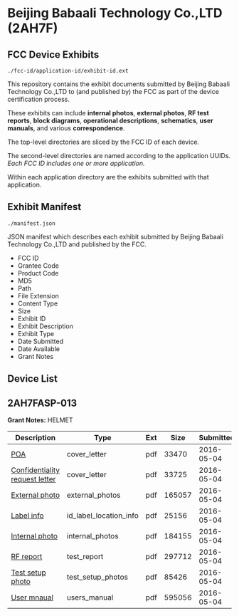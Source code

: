 # Beijing Babaali Technology Co.,LTD (2AH7F)
## FCC Device Exhibits

```
./fcc-id/application-id/exhibit-id.ext
```

This repository contains the exhibit documents submitted by Beijing Babaali Technology Co.,LTD to (and published by) the FCC as part of the device certification process.

These exhibits can include **internal photos**, **external photos**, **RF test reports**, **block diagrams**, **operational descriptions**, **schematics**, **user manuals**, and various **correspondence**.

The top-level directories are sliced by the FCC ID of each device.

The second-level directories are named according to the application UUIDs. *Each FCC ID includes one or more application.*

Within each application directory are the exhibits submitted with that application. 

## Exhibit Manifest

```
./manifest.json
```

JSON manifest which describes each exhibit submitted by Beijing Babaali Technology Co.,LTD and published by the FCC.

- FCC ID
- Grantee Code
- Product Code
- MD5
- Path
- File Extension
- Content Type
- Size
- Exhibit ID
- Exhibit Description
- Exhibit Type
- Date Submitted
- Date Available
- Grant Notes

## Device List
## 2AH7FASP-013
**Grant Notes:** HELMET

| Description | Type | Ext | Size | Submitted | Available |
| ----------- | ---- | --- | ---- | --------- | --------- |
| [POA](2AH7FASP-013/ace9bdd1f084408a3a08391b5dce03ad/2978849.pdf) | cover_letter | pdf | 33470 | 2016-05-04 | 2016-05-04 |
| [Confidentiality request letter](2AH7FASP-013/ace9bdd1f084408a3a08391b5dce03ad/2978850.pdf) | cover_letter | pdf | 33725 | 2016-05-04 | 2016-05-04 |
| [External photo](2AH7FASP-013/ace9bdd1f084408a3a08391b5dce03ad/2978856.pdf) | external_photos | pdf | 165057 | 2016-05-04 | 2016-05-04 |
| [Label info](2AH7FASP-013/ace9bdd1f084408a3a08391b5dce03ad/2978858.pdf) | id_label_location_info | pdf | 25156 | 2016-05-04 | 2016-05-04 |
| [Internal photo](2AH7FASP-013/ace9bdd1f084408a3a08391b5dce03ad/2978857.pdf) | internal_photos | pdf | 184155 | 2016-05-04 | 2016-05-04 |
| [RF report](2AH7FASP-013/ace9bdd1f084408a3a08391b5dce03ad/2978855.pdf) | test_report | pdf | 297712 | 2016-05-04 | 2016-05-04 |
| [Test setup photo](2AH7FASP-013/ace9bdd1f084408a3a08391b5dce03ad/2978854.pdf) | test_setup_photos | pdf | 85426 | 2016-05-04 | 2016-05-04 |
| [User mnaual](2AH7FASP-013/ace9bdd1f084408a3a08391b5dce03ad/2978859.pdf) | users_manual | pdf | 595056 | 2016-05-04 | 2016-05-04 |
